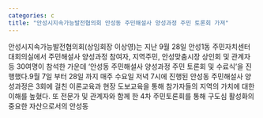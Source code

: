 ```yaml
---
categories: c
title: "안성시지속가능발전협의회 안성동 주민해설사 양성과정 주민 토론회 가져"
---
```

안성시지속가능발전협의회(상임회장 이상영)는 지난 9월 28일 안성1동 주민자치센터 대회의실에서 주민해설사 양성과정 참여자, 지역주민, 안성맞춤시장 상인회 및 관계자 등 30여명이 참석한 가운데 ‘안성동 주민해설사 양성과정 주민 토론회 및 수료식’을 진행했다.9월 7일 부터 28일 까지 매주 수요일 저녁 7시에 진행된 안성동 주민해설사 양성과정은 3회에 걸친 이론교육과 현장 도보교육을 통해 참가자들의 지역의 가치에 대한 이해를 높혔다. 또 전문가 및 관계자와 함께 한 4차 주민토론회를 통해 구도심 활성화의 중요한 자산으로서의 안성동